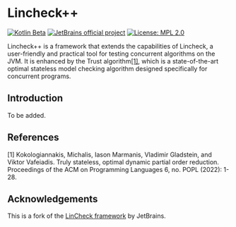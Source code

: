 # Lincheck++

[![Kotlin Beta](https://kotl.in/badges/beta.svg)](https://kotlinlang.org/docs/components-stability.html)
[![JetBrains official project](https://jb.gg/badges/official.svg)](https://confluence.jetbrains.com/display/ALL/JetBrains+on+GitHub)
[![License: MPL 2.0](https://img.shields.io/badge/License-MPL_2.0-brightgreen.svg)](https://opensource.org/licenses/MPL-2.0)

Lincheck++ is a framework that extends the capabilities of Lincheck, a user-friendly and practical tool for testing concurrent algorithms on the JVM. It is enhanced by the Trust algorithm[[1]](#1), which is a state-of-the-art optimal stateless model checking algorithm designed specifically for concurrent programs.

## Introduction

To be added.

## References
<a id="1">[1]</a> 
Kokologiannakis, Michalis, Iason Marmanis, Vladimir Gladstein, and Viktor Vafeiadis.
Truly stateless, optimal dynamic partial order reduction.
Proceedings of the ACM on Programming Languages 6, no. POPL (2022): 1-28.

## Acknowledgements

This is a fork of the [LinCheck framework](https://github.com/JetBrains/lincheck) by JetBrains.
